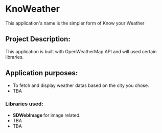 #  KnoWeather
 This application's name is the simpler form of Know your Weather


## Project Description:
 This application is built with OpenWeatherMap API and will used certain libraries. 


## Application purposes:

- To fetch and display weather datas based on the city you chose. 
- TBA

### Libraries used:

- <b> SDWebImage </b> for image related.
- TBA
- TBA



